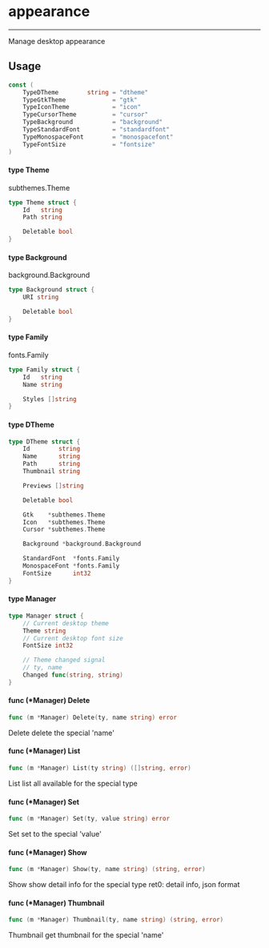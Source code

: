 # appearance
--------

Manage desktop appearance

## Usage

```go
const (
	TypeDTheme        string = "dtheme"
	TypeGtkTheme             = "gtk"
	TypeIconTheme            = "icon"
	TypeCursorTheme          = "cursor"
	TypeBackground           = "background"
	TypeStandardFont         = "standardfont"
	TypeMonospaceFont        = "monospacefont"
	TypeFontSize             = "fontsize"
)
```

#### type Theme

subthemes.Theme

```go
type Theme struct {
	Id   string
	Path string

	Deletable bool
}
```


#### type Background

background.Background

```go
type Background struct {
	URI string

	Deletable bool
}
```

#### type Family

fonts.Family

```go
type Family struct {
	Id   string
	Name string

	Styles []string
}
```


#### type DTheme

```go
type DTheme struct {
	Id        string
	Name      string
	Path      string
	Thumbnail string

	Previews []string

	Deletable bool

	Gtk    *subthemes.Theme
	Icon   *subthemes.Theme
	Cursor *subthemes.Theme

	Background *background.Background

	StandardFont  *fonts.Family
	MonospaceFont *fonts.Family
	FontSize      int32
}
```


#### type Manager

```go
type Manager struct {
	// Current desktop theme
	Theme string
	// Current desktop font size
	FontSize int32

	// Theme changed signal
	// ty, name
	Changed func(string, string)
}
```


#### func (*Manager) Delete

```go
func (m *Manager) Delete(ty, name string) error
```
Delete delete the special 'name'


#### func (*Manager) List

```go
func (m *Manager) List(ty string) ([]string, error)
```
List list all available for the special type

#### func (*Manager) Set

```go
func (m *Manager) Set(ty, value string) error
```
Set set to the special 'value'

#### func (*Manager) Show

```go
func (m *Manager) Show(ty, name string) (string, error)
```
Show show detail info for the special type ret0: detail info, json format

#### func (*Manager) Thumbnail

```go
func (m *Manager) Thumbnail(ty, name string) (string, error)
```
Thumbnail get thumbnail for the special 'name'
